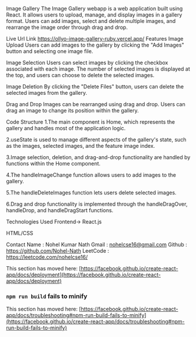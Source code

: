 Image Gallery
The Image Gallery webapp is a web application built using React. It allows users to upload, manage, and display images in a gallery format. Users can add images, select and delete multiple images, and rearrange the image order through drag and drop.

Live Url Link
https://ollyo-image-gallery-ruby.vercel.app/
Features
Image Upload
Users can add images to the gallery by clicking the "Add Images" button and selecting one image file.

Image Selection
Users can select images by clicking the checkbox associated with each image. The number of selected images is displayed at the top, and users can choose to delete the selected images.

Image Deletion
By clicking the "Delete Files" button, users can delete the selected images from the gallery.

Drag and Drop
Images can be rearranged using drag and drop. Users can drag an image to change its position within the gallery.

Code Structure
1.The main component is Home, which represents the gallery and handles most of the application logic.

2.useState is used to manage different aspects of the gallery's state, such as the images, selected images, and the feature image index.

3.Image selection, deletion, and drag-and-drop functionality are handled by functions within the Home component.

4.The handleImageChange function allows users to add images to the gallery.

5.The handleDeleteImages function lets users delete selected images.

6.Drag and drop functionality is implemented through the handleDragOver, handleDrop, and handleDragStart functions.

Technologies Used
Frontend->
React.js

HTML/CSS

Contact
Name : Nohel Kumar Nath
Gmail : nohelcse16@gmail.com
Github : https://github.com/Nohel-Nath
LeetCode : https://leetcode.com/nohelcse16/

This section has moved here: [https://facebook.github.io/create-react-app/docs/deployment](https://facebook.github.io/create-react-app/docs/deployment)

### `npm run build` fails to minify

This section has moved here: [https://facebook.github.io/create-react-app/docs/troubleshooting#npm-run-build-fails-to-minify](https://facebook.github.io/create-react-app/docs/troubleshooting#npm-run-build-fails-to-minify)
